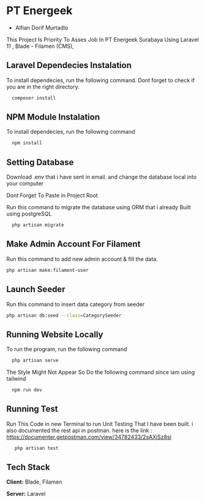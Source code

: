 # PT Energeek

-   Alfian Dorif Murtadlo

This Project Is Priority To Asses Job In PT Energeek Surabaya Using Laravel 11 , Blade - Filamen (CMS),

## Laravel Dependecies Instalation

To install dependecies, run the following command. Dont forget to check if you are in the right directory.

```bash
  composer install
```

## NPM Module Instalation

To install dependecies, run the following command

```bash
  npm install
```

## Setting Database

Download .env that i have sent in email. and change the database local into your computer

Dont Forget To Paste in Project Root

Run this command to migrate the database using ORM that i already Built using postgreSQL

```bash
  php artisan migrate
```

## Make Admin Account For Filament

Run this command to add new admin account & fill the data.

```bash
php artisan make:filament-user
```

## Launch Seeder

Run this command to insert data category from seeder

```bash
php artisan db:seed --class=CategorySeeder
```

## Running Website Locally

To run the program, run the following command

```bash
  php artisan serve
```

The Style Might Not Appear So Do the following command since iam using tailwind

```bash
  npm run dev
```

## Running Test

Run This Code in new Terminal to run Unit Testing That I have been built. i also documented the rest api in postman.
here is the link : https://documenter.getpostman.com/view/34782433/2sAXjSz8si

```bash
   php artisan test
```

## Tech Stack

**Client:** Blade, Filamen

**Server:** Laravel
